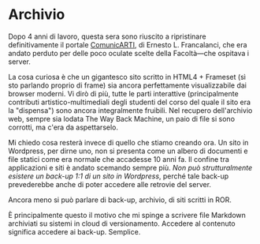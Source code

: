 
Archivio
========

Dopo 4 anni di lavoro, questa sera sono riuscito a ripristinare definitivamente
il portale [ComunicARTI][1], di Ernesto L. Francalanci, che era andato perduto
per delle poco oculate scelte della Facoltà—che ospitava i server.

La cosa curiosa è che un gigantesco sito scritto in HTML4 + Frameset (sì sto
parlando proprio di frame) sia ancora perfettamente visualizzabile dai browser
moderni.  Vi dirò di più, tutte le parti interattive (principalmente contributi
artistico-multimediali degli studenti del corso del quale il sito era la
"dispensa") sono ancora integralmente fruibili.  Nel recupero dell'archivio web,
sempre sia lodata The Way Back Machine, un paio di file si sono corrotti, ma
c'era da aspettarselo.

Mi chiedo cosa resterà invece di quello che stiamo creando ora.  Un sito in
Wordpress, per dirne uno, non si presenta come un albero di documenti e file
statici come era normale che accadesse 10 anni fa.  Il confine tra applicazioni
e siti è andato scemando sempre più.  *Non può strutturalmente esistere un
back-up 1:1 di un sito in Wordpress*, perché tale back-up prevederebbe anche
di poter accedere alle retrovie del server.

Ancora meno si può parlare di back-up, archivio, di siti scritti in ROR.

È principalmente questo il motivo che mi spinge a scrivere file Markdown
archiviati su sistemi in cloud di versionamento.  Accedere al contenuto
significa accedere ai back-up.  Semplice.

[1]: http://www.selfproject.it/comunicarti/